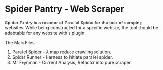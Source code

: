 # Spider Pantry - Web Scraper

Spider Pantry is a refactor of Parallel Spider for the task of scraping
websites.  While being constructed for a specific website, the tool should be
adabtable for any website with a plugin.

The Main Files

1. Parallel Spider - A map reduce crawling solution.
2. Spider Runner - Harness to initiate parallel spider.
3. Mr Feynman - Current Analysis, Refactor into pure scraper.
